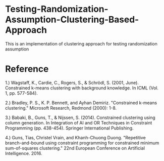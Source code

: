 # Testing-Randomization-Assumption-Clustering-Based-Approach
This is an implementation of clustering approach for testing randomization assumption

# Reference
1.) Wagstaff, K., Cardie, C., Rogers, S., & Schrödl, S. (2001, June). Constrained k-means clustering with background knowledge. In ICML (Vol. 1, pp. 577-584).

2.) Bradley, P. S., K. P. Bennett, and Ayhan Demiriz. "Constrained k-means clustering." Microsoft Research, Redmond (2000): 1-8.

3.) Babaki, B., Guns, T., & Nijssen, S. (2014). Constrained clustering using column generation. In Integration of AI and OR Techniques in Constraint Programming (pp. 438-454). Springer International Publishing.

4.) Guns, Tias, Christel Vrain, and Khanh-Chuong Duong. "Repetitive branch-and-bound using constraint programming for constrained minimum sum-of-squares clustering." 22nd European Conference on Artificial Intelligence. 2016.

